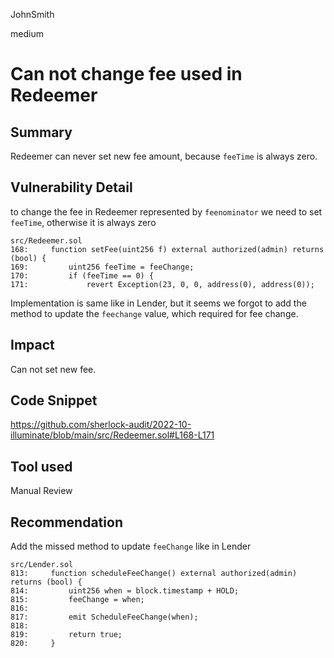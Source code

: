 JohnSmith

medium

# Can not change fee used in Redeemer

## Summary
Redeemer can never set new fee amount, because `feeTime` is always zero.
## Vulnerability Detail
to change the fee in Redeemer represented by `feenominator`
we need to set `feeTime`, otherwise it is always zero
```solidity
src/Redeemer.sol
168:     function setFee(uint256 f) external authorized(admin) returns (bool) {
169:         uint256 feeTime = feeChange;
170:         if (feeTime == 0) {
171:             revert Exception(23, 0, 0, address(0), address(0));
```

Implementation is same like in Lender, but it seems we forgot to add the method to update the `feechange` value, which required for fee change.

## Impact
Can not set new fee.
## Code Snippet
https://github.com/sherlock-audit/2022-10-illuminate/blob/main/src/Redeemer.sol#L168-L171
## Tool used

Manual Review

## Recommendation
Add the missed method to update `feeChange` like in Lender
```solidity
src/Lender.sol
813:     function scheduleFeeChange() external authorized(admin) returns (bool) {
814:         uint256 when = block.timestamp + HOLD;
815:         feeChange = when;
816: 
817:         emit ScheduleFeeChange(when);
818: 
819:         return true;
820:     }
```
